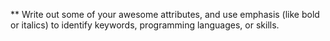 ** Write out some of your awesome attributes, and use emphasis (like bold or italics) to identify keywords, programming languages, or skills. 

